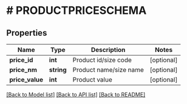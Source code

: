 # # PRODUCTPRICESCHEMA

## Properties

Name | Type | Description | Notes
------------ | ------------- | ------------- | -------------
**price_id** | **int** | Product id/size code | [optional]
**price_nm** | **string** | Product name/size name | [optional]
**price_value** | **int** | Product value | [optional]

[[Back to Model list]](../../README.md#models) [[Back to API list]](../../README.md#endpoints) [[Back to README]](../../README.md)
